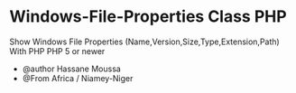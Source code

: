 # Windows-File-Properties Class PHP
Show Windows File Properties (Name,Version,Size,Type,Extension,Path) With PHP
PHP 5 or newer
 * @author Hassane Moussa
 * @From Africa / Niamey-Niger
